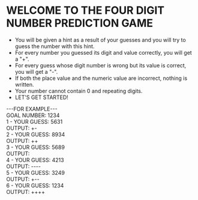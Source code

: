 # WELCOME TO THE FOUR DIGIT NUMBER PREDICTION GAME
- You will be given a hint as a result of your guesses and you will try to guess the number with this hint.
- For every number you guessed its digit and value correctly, you will get a "+".
- For every guess whose digit number is wrong but its value is correct, you will get a "-".
- If both the place value and the numeric value are incorrect, nothing is written.
- Your number cannot contain 0 and repeating digits.
- LET'S GET STARTED!

---FOR EXAMPLE---                             
GOAL NUMBER: 1234                                  
  1 - YOUR GUESS: 5631                                                    
  OUTPUT: +-                                                
  2 - YOUR GUESS: 8934                                        
  OUTPUT: ++                                                        
  3 - YOUR GUESS: 5689                                                  
  OUTPUT:                                                                 
  4 - YOUR GUESS: 4213                                                            
  OUTPUT: ----                                                                    
  5 - YOUR GUESS: 3249                                              
  OUTPUT: +--                                                           
  6 - YOUR GUESS: 1234                                              
  OUTPUT: ++++                                                                
